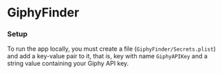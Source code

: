 # GiphyFinder

### Setup

To run the app locally, you must create a file (`GiphyFinder/Secrets.plist`) and add a
key-value pair to it, that is, key with name `GiphyAPIKey` and a string value containing
your Giphy API key.

